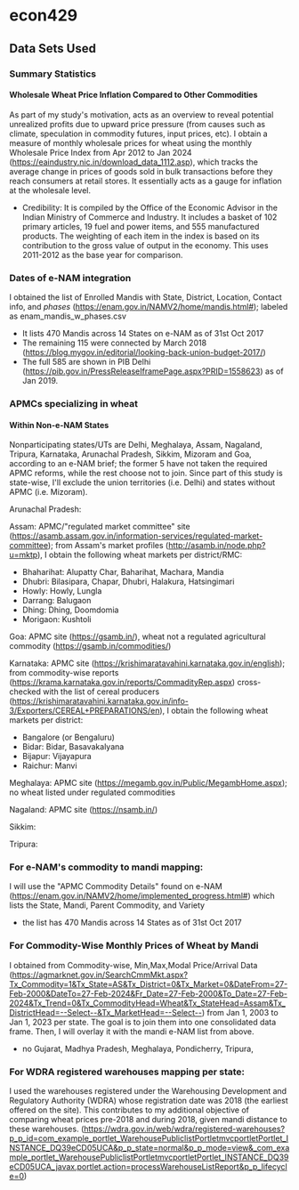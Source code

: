 # econ429

## Data Sets Used

### Summary Statistics
#### Wholesale Wheat Price Inflation Compared to Other Commodities
As part of my study's motivation, acts as an overview to reveal potential unrealized profits due to upward price pressure (from causes such as climate, speculation in commodity futures, input prices, etc). I obtain a measure of monthly wholesale prices for wheat using the monthly Wholesale Price Index from Apr 2012 to Jan 2024 (https://eaindustry.nic.in/download_data_1112.asp), which tracks the average change in prices of goods sold in bulk transactions before they reach consumers at retail stores. It essentially acts as a gauge for inflation at the wholesale level. 
- Credibility: It is compiled by the Office of the Economic Advisor in the Indian Ministry of Commerce and Industry. It includes a basket of 102 primary articles, 19 fuel and power items, and 555 manufactured products. The weighting of each item in the index is based on its contribution to the gross value of output in the economy. This uses 2011-2012 as the base year for comparison.

### Dates of e-NAM integration
I obtained the list of Enrolled Mandis with State, District, Location, Contact info, and *phases* (https://enam.gov.in/NAMV2/home/mandis.html#); labeled as enam_mandis_w_phases.csv
- It lists 470 Mandis across 14 States on e-NAM as of 31st Oct 2017
- The remaining 115 were connected by March 2018 (https://blog.mygov.in/editorial/looking-back-union-budget-2017/)
- The full 585 are shown in PIB Delhi (https://pib.gov.in/PressReleaseIframePage.aspx?PRID=1558623) as of Jan 2019.

### APMCs specializing in wheat
#### Within Non-e-NAM States
Nonparticipating states/UTs are Delhi, Meghalaya, Assam, Nagaland, Tripura, Karnataka, Arunachal Pradesh, Sikkim, Mizoram and Goa, according to an e-NAM brief; the former 5 have not taken the required APMC reforms, while the rest choose not to join. Since part of this study is state-wise, I'll exclude the union territories (i.e. Delhi) and states without APMC (i.e. Mizoram).

Arunachal Pradesh:

Assam: APMC/"regulated market committee" site (https://asamb.assam.gov.in/information-services/regulated-market-committee); from Assam's market profiles (http://asamb.in/node.php?u=mktp), I obtain the following wheat markets per district/RMC:

- Bhaharihat: Alupatty Char, Baharihat, Machara, Mandia
- Dhubri: Bilasipara, Chapar, Dhubri, Halakura, Hatsingimari
- Howly: Howly, Lungla
- Darrang: Balugaon
- Dhing: Dhing, Doomdomia
- Morigaon: Kushtoli


Goa: APMC site (https://gsamb.in/), wheat not a regulated agricultural commodity (https://gsamb.in/commodities/) 

Karnataka: APMC site (https://krishimaratavahini.karnataka.gov.in/english); from commodity-wise reports (https://krama.karnataka.gov.in/reports/CommadityRep.aspx) cross-checked with the list of cereal producers (https://krishimaratavahini.karnataka.gov.in/info-3/Exporters/CEREAL+PREPARATIONS/en), I obtain the following wheat markets per district:
- Bangalore (or Bengaluru)
- Bidar: Bidar, Basavakalyana
- Bijapur: Vijayapura
- Raichur: Manvi

Meghalaya: APMC site (https://megamb.gov.in/Public/MegambHome.aspx); no wheat listed under regulated commodities

Nagaland: APMC site (https://nsamb.in/)

Sikkim:

Tripura:


### For e-NAM's commodity to mandi mapping: 
I will use the "APMC Commodity Details" found on e-NAM (https://enam.gov.in/NAMV2/home/implemented_progress.html#) which lists the State, Mandi, Parent Commodity, and Variety
- the list has 470 Mandis across 14 States as of 31st Oct 2017

### For Commodity-Wise Monthly Prices of Wheat by Mandi
I obtained from Commodity-wise, Min,Max,Modal Price/Arrival Data (https://agmarknet.gov.in/SearchCmmMkt.aspx?Tx_Commodity=1&Tx_State=AS&Tx_District=0&Tx_Market=0&DateFrom=27-Feb-2000&DateTo=27-Feb-2024&Fr_Date=27-Feb-2000&To_Date=27-Feb-2024&Tx_Trend=0&Tx_CommodityHead=Wheat&Tx_StateHead=Assam&Tx_DistrictHead=--Select--&Tx_MarketHead=--Select--) from Jan 1, 2003 to Jan 1, 2023 per state. The goal is to join them into one consolidated data frame. Then, I will overlay it with the mandi e-NAM list from above. 
- no Gujarat, Madhya Pradesh, Meghalaya, Pondicherry, Tripura, 

### For WDRA registered warehouses mapping per state:
I used the warehouses registered under the Warehousing Development and Regulatory Authority (WDRA) whose registration date was 2018 (the earliest offered on the site). This contributes to my additional objective of comparing wheat prices pre-2018 and during 2018, given mandi distance to these warehouses.
(https://wdra.gov.in/web/wdra/registered-warehouses?p_p_id=com_example_portlet_WarehousePubliclistPortletmvcportletPortlet_INSTANCE_DQ39eCD05UCA&p_p_state=normal&p_p_mode=view&_com_example_portlet_WarehousePubliclistPortletmvcportletPortlet_INSTANCE_DQ39eCD05UCA_javax.portlet.action=processWarehouseListReport&p_p_lifecycle=0)
